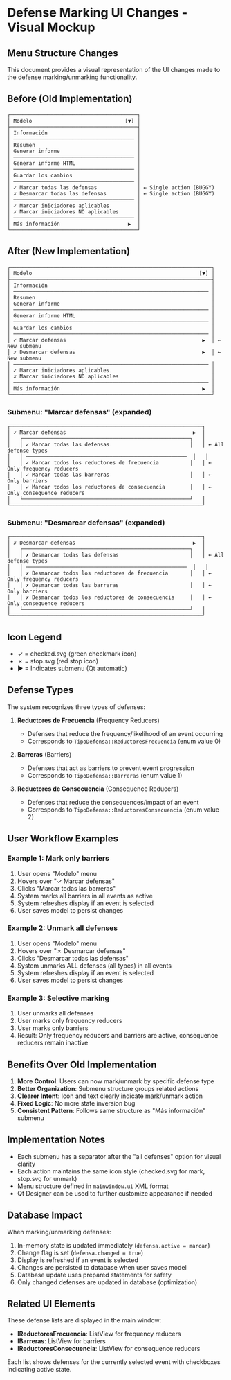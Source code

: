 # Defense Marking UI Changes - Visual Mockup

## Menu Structure Changes

This document provides a visual representation of the UI changes made to the defense marking/unmarking functionality.

## Before (Old Implementation)

```
┌─────────────────────────────────────────┐
│ Modelo                              [▼] │
├─────────────────────────────────────────┤
│ Información                             │
│ ─────────────────────────────────────── │
│ Resumen                                 │
│ Generar informe                         │
│ ─────────────────────────────────────── │
│ Generar informe HTML                    │
│ ─────────────────────────────────────── │
│ Guardar los cambios                     │
│ ─────────────────────────────────────── │
│ ✓ Marcar todas las defensas             │ ← Single action (BUGGY)
│ ✗ Desmarcar todas las defensas          │ ← Single action (BUGGY)
│ ─────────────────────────────────────── │
│ ✓ Marcar iniciadores aplicables         │
│ ✗ Marcar iniciadores NO aplicables      │
│ ─────────────────────────────────────── │
│ Más información                      ▶  │
└─────────────────────────────────────────┘
```

## After (New Implementation)

```
┌─────────────────────────────────────────────────────────────────┐
│ Modelo                                                      [▼] │
├─────────────────────────────────────────────────────────────────┤
│ Información                                                     │
│ ─────────────────────────────────────────────────────────────── │
│ Resumen                                                         │
│ Generar informe                                                 │
│ ─────────────────────────────────────────────────────────────── │
│ Generar informe HTML                                            │
│ ─────────────────────────────────────────────────────────────── │
│ Guardar los cambios                                             │
│ ─────────────────────────────────────────────────────────────── │
│ ✓ Marcar defensas                                            ▶  │ ← New submenu
│ ✗ Desmarcar defensas                                         ▶  │ ← New submenu
│ ─────────────────────────────────────────────────────────────── │
│ ✓ Marcar iniciadores aplicables                                 │
│ ✗ Marcar iniciadores NO aplicables                              │
│ ─────────────────────────────────────────────────────────────── │
│ Más información                                              ▶  │
└─────────────────────────────────────────────────────────────────┘
```

### Submenu: "Marcar defensas" (expanded)

```
┌──────────────────────────────────────────────────────────────┐
│ ✓ Marcar defensas                                         ▶  │
│   ┌──────────────────────────────────────────────────────┐   │
│   │ ✓ Marcar todas las defensas                          │   │ ← All defense types
│   │ ────────────────────────────────────────────────────  │   │
│   │ ✓ Marcar todos los reductores de frecuencia          │   │ ← Only frequency reducers
│   │ ✓ Marcar todas las barreras                          │   │ ← Only barriers
│   │ ✓ Marcar todos los reductores de consecuencia        │   │ ← Only consequence reducers
│   └──────────────────────────────────────────────────────┘   │
└──────────────────────────────────────────────────────────────┘
```

### Submenu: "Desmarcar defensas" (expanded)

```
┌──────────────────────────────────────────────────────────────┐
│ ✗ Desmarcar defensas                                      ▶  │
│   ┌──────────────────────────────────────────────────────┐   │
│   │ ✗ Desmarcar todas las defensas                       │   │ ← All defense types
│   │ ────────────────────────────────────────────────────  │   │
│   │ ✗ Desmarcar todos los reductores de frecuencia       │   │ ← Only frequency reducers
│   │ ✗ Desmarcar todas las barreras                       │   │ ← Only barriers
│   │ ✗ Desmarcar todos los reductores de consecuencia     │   │ ← Only consequence reducers
│   └──────────────────────────────────────────────────────┘   │
└──────────────────────────────────────────────────────────────┘
```

## Icon Legend

- ✓ = checked.svg (green checkmark icon)
- ✗ = stop.svg (red stop icon)
- ▶ = Indicates submenu (Qt automatic)

## Defense Types

The system recognizes three types of defenses:

1. **Reductores de Frecuencia** (Frequency Reducers)
   - Defenses that reduce the frequency/likelihood of an event occurring
   - Corresponds to `TipoDefensa::ReductoresFrecuencia` (enum value 0)

2. **Barreras** (Barriers)
   - Defenses that act as barriers to prevent event progression
   - Corresponds to `TipoDefensa::Barreras` (enum value 1)

3. **Reductores de Consecuencia** (Consequence Reducers)
   - Defenses that reduce the consequences/impact of an event
   - Corresponds to `TipoDefensa::ReductoresConsecuencia` (enum value 2)

## User Workflow Examples

### Example 1: Mark only barriers
1. User opens "Modelo" menu
2. Hovers over "✓ Marcar defensas"
3. Clicks "Marcar todas las barreras"
4. System marks all barriers in all events as active
5. System refreshes display if an event is selected
6. User saves model to persist changes

### Example 2: Unmark all defenses
1. User opens "Modelo" menu
2. Hovers over "✗ Desmarcar defensas"
3. Clicks "Desmarcar todas las defensas"
4. System unmarks ALL defenses (all types) in all events
5. System refreshes display if an event is selected
6. User saves model to persist changes

### Example 3: Selective marking
1. User unmarks all defenses
2. User marks only frequency reducers
3. User marks only barriers
4. Result: Only frequency reducers and barriers are active, consequence reducers remain inactive

## Benefits Over Old Implementation

1. **More Control**: Users can now mark/unmark by specific defense type
2. **Better Organization**: Submenu structure groups related actions
3. **Clearer Intent**: Icon and text clearly indicate mark/unmark action
4. **Fixed Logic**: No more state inversion bug
5. **Consistent Pattern**: Follows same structure as "Más información" submenu

## Implementation Notes

- Each submenu has a separator after the "all defenses" option for visual clarity
- Each action maintains the same icon style (checked.svg for mark, stop.svg for unmark)
- Menu structure defined in `mainwindow.ui` XML format
- Qt Designer can be used to further customize appearance if needed

## Database Impact

When marking/unmarking defenses:
1. In-memory state is updated immediately (`defensa.active = marcar`)
2. Change flag is set (`defensa.changed = true`)
3. Display is refreshed if an event is selected
4. Changes are persisted to database when user saves model
5. Database update uses prepared statements for safety
6. Only changed defenses are updated in database (optimization)

## Related UI Elements

These defense lists are displayed in the main window:
- **lReductoresFrecuencia**: ListView for frequency reducers
- **lBarreras**: ListView for barriers  
- **lReductoresConsecuencia**: ListView for consequence reducers

Each list shows defenses for the currently selected event with checkboxes indicating active state.
